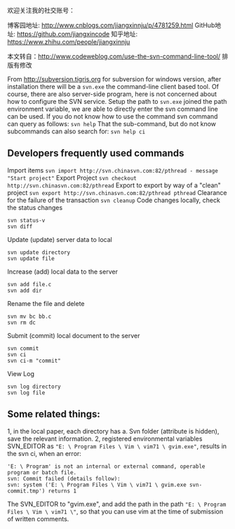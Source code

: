 欢迎关注我的社交账号：

博客园地址: <http://www.cnblogs.com/jiangxinnju/p/4781259.html>
GitHub地址: <https://github.com/jiangxincode>
知乎地址: <https://www.zhihu.com/people/jiangxinnju>

本文转自：<http://www.codeweblog.com/use-the-svn-command-line-tool/>
排版有修改


From <http://subversion.tigris.org> for subversion for windows version, after installation there will be a `svn.exe` the command-line client based tool. Of course, there are also server-side program, here is not concerned about how to configure the SVN service. Setup the path to `svn.exe` joined the path environment variable, we are able to directly enter the svn command line can be used.
If you do not know how to use the command svn command can query as follows: 
`svn help`
That the sub-command, but do not know subcommands can also search for: 
`svn help ci`

## Developers frequently used commands
Import items 
`svn import http://svn.chinasvn.com:82/pthread - message "Start project"`
Export Project 
`svn checkout http://svn.chinasvn.com:82/pthread`
Export to export by way of a "clean" project 
`svn export http://svn.chinasvn.com:82/pthread pthread`
Clearance for the failure of the transaction 
`svn cleanup`
Code changes locally, check the status changes
```
svn status-v
svn diff
```
Update (update) server data to local
```
svn update directory 
svn update file
```
Increase (add) local data to the server
```
svn add file.c 
svn add dir
```
Rename the file and delete
```
svn mv bc bb.c 
svn rm dc
```
Submit (commit) local document to the server
```
svn commit 
svn ci 
svn ci-m "commit"
```
View Log
```
svn log directory 
svn log file
```

## Some related things: 
1, in the local paper, each directory has a. Svn folder (attribute is hidden), save the relevant information. 
2, registered environmental variables SVN_EDITOR as `"E: \ Program Files \ Vim \ vim71 \ gvim.exe"`, results in the svn ci, when an error:
```
'E: \ Program' is not an internal or external command, operable program or batch file.
svn: Commit failed (details follow): 
svn: system ('E: \ Program Files \ Vim \ vim71 \ gvim.exe svn-commit.tmp') returns 1
```
The SVN_EDITOR to "gvim.exe", and add the path in the path `"E: \ Program Files \ Vim \ vim71 \"`, so that you can use vim at the time of submission of written comments.